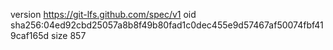 version https://git-lfs.github.com/spec/v1
oid sha256:04ed92cbd25057a8b8f49b80fad1c0dec455e9d57467af50074fbf419caf165d
size 857
